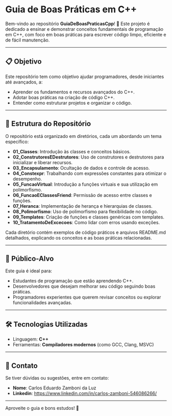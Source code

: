 
# Guia de Boas Práticas em C++

Bem-vindo ao repositório **GuiaDeBoasPraticasCpp**! 🎉 Este projeto é dedicado a ensinar e demonstrar conceitos fundamentais de programação em C++, com foco em boas práticas para escrever código limpo, eficiente e de fácil manutenção.

---

## 📋 Objetivo
Este repositório tem como objetivo ajudar programadores, desde iniciantes até avançados, a:
- Aprender os fundamentos e recursos avançados do C++.
- Adotar boas práticas na criação de código C++.
- Entender como estruturar projetos e organizar o código.

---

## 📂 Estrutura do Repositório
O repositório está organizado em diretórios, cada um abordando um tema específico:

- **01_Classes**: Introdução às classes e conceitos básicos.
- **02_ConstrutoresEDestrutores**: Uso de construtores e destrutores para inicializar e liberar recursos.
- **03_Encapsulamento**: Ocultação de dados e controle de acesso.
- **04_Constexpr**: Trabalhando com expressões constantes para otimizar o desempenho.
- **05_FuncaoVirtual**: Introdução a funções virtuais e sua utilização em polimorfismo.
- **06_FuncaoEClassesFriend**: Permissão de acesso entre classes e funções.
- **07_Heranca**: Implementação de herança e hierarquias de classes.
- **08_Polimorfismo**: Uso de polimorfismo para flexibilidade no código.
- **09_Templates**: Criação de funções e classes genéricas com templates.
- **10_TratamentoDeExcecoes**: Como lidar com erros usando exceções.

Cada diretório contém exemplos de código práticos e arquivos README.md detalhados, explicando os conceitos e as boas práticas relacionadas.

---

## 🎯 Público-Alvo
Este guia é ideal para:
- Estudantes de programação que estão aprendendo C++.
- Desenvolvedores que desejam melhorar seu código seguindo boas práticas.
- Programadores experientes que querem revisar conceitos ou explorar funcionalidades avançadas.

---

## 🛠️ Tecnologias Utilizadas
- Linguagem: **C++**
- Ferramentas: **Compiladores modernos** (como GCC, Clang, MSVC)

---

## 💬 Contato
Se tiver dúvidas ou sugestões, entre em contato:
- **Nome**: Carlos Eduardo Zamboni da Luz
- **Linkedin**: https://www.linkedin.com/in/carlos-zamboni-546086266/

---

Aproveite o guia e bons estudos! 🚀
